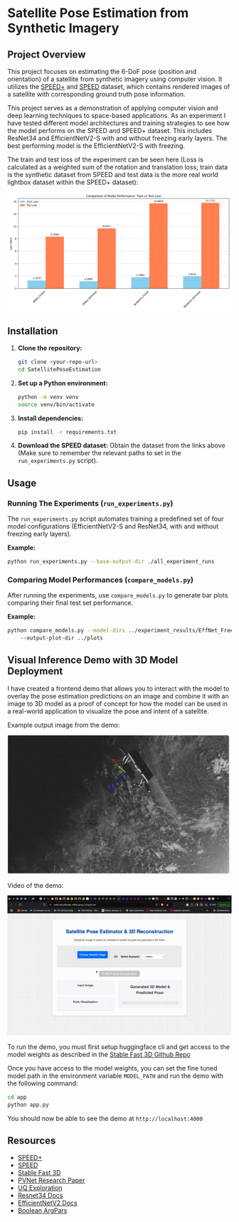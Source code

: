 # Satellite Pose Estimation from Synthetic Imagery

## Project Overview

This project focuses on estimating the 6-DoF pose (position and orientation) of a satellite from synthetic imagery using computer vision. It utilizes the [SPEED+](https://zenodo.org/records/5588480) and [SPEED](https://zenodo.org/records/6327547) dataset, which contains rendered images of a satellite with corresponding ground truth pose information.

This project serves as a demonstration of applying computer vision and deep learning techniques to space-based applications. As an experiment I have tested different model architectures and training strategies to see how the model performs on the SPEED and SPEED+ dataset. This includes ResNet34 and EfficientNetV2-S with and without freezing early layers. The best performing model is the EfficientNetV2-S with freezing.

The train and test loss of the experiment can be seen here (Loss is calculated as a weighted sum of the rotation and translation loss; train data is the synthetic dataset from SPEED and test data is the more real world lightbox dataset within the SPEED+ dataset):

![Experiment Results](./docs/comparison_train_vs_test_loss.png)

## Installation

1.  **Clone the repository:**
    ```bash
    git clone <your-repo-url>
    cd SatellitePoseEstimation
    ```
2.  **Set up a Python environment:**
    ```bash
    python -m venv venv
    source venv/bin/activate
    ```
3.  **Install dependencies:**
    ```bash
    pip install -r requirements.txt
    ```

4.  **Download the SPEED dataset:** Obtain the dataset from the links above (Make sure to remember the relevant paths to set in the `run_experiments.py` script).


## Usage

### Running The Experiments (`run_experiments.py`)

The `run_experiments.py` script automates training a predefined set of four model configurations (EfficientNetV2-S and ResNet34, with and without freezing early layers).

**Example:**

```bash
python run_experiments.py --base-output-dir ./all_experiment_runs
```

### Comparing Model Performances (`compare_models.py`)

After running the experiments, use `compare_models.py` to generate bar plots comparing their final test set performance.

**Example:**

```bash
python compare_models.py --model-dirs ../experiment_results/EffNet_Freeze ../experiment_results/EffNet_NoFreeze ../experiment_results/ResNet34_Freeze ../experiment_results/ResNet34_NoFreeze
    --output-plot-dir ../plots
```
## Visual Inference Demo with 3D Model Deployment

I have created a frontend demo that allows you to interact with the model to overlay the pose estimation predictions on an image and combine it with an image to 3D model as a proof of concept for how the model can be used in a real-world application to visualize the pose and intent of a satellite.

Example output image from the demo:

![Example Output Overlay Image](./docs/DemoOutput.png)

Video of the demo:

![Demo Video](./docs/DemoExample.gif)

To run the demo, you must first setup huggingface cli and get access to the model weights as described in the [Stable Fast 3D Github Repo](https://github.com/Stability-AI/stable-fast-3d)

Once you have access to the model weights, you can set the fine tuned model path in the environment variable `MODEL_PATH` and run the demo with the following command:

```bash
cd app
python app.py
```
You should now be able to see the demo at `http://localhost:4000`






## Resources

- [SPEED+](https://zenodo.org/records/5588480)
- [SPEED](https://zenodo.org/records/6327547)
- [Stable Fast 3D](https://github.com/Stability-AI/stable-fast-3d)
- [PVNet Research Paper](https://ieeexplore.ieee.org/document/9309178)
- [UQ Exploration](https://medium.com/@ciaranbench/monte-carlo-dropout-a-practical-guide-4b4dc18014b5)
- [Resnet34 Docs](https://docs.pytorch.org/vision/main/models/generated/torchvision.models.resnet34.html)
- [EfficientNetV2 Docs](https://docs.pytorch.org/vision/main/models/generated/torchvision.models.efficientnet_v2_s.html)
- [Boolean ArgPars](https://stackoverflow.com/questions/15008758/parsing-boolean-values-with-argparse)
